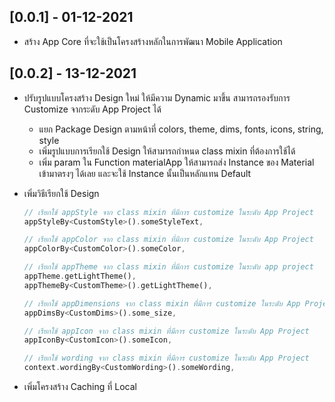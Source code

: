 ## [0.0.1] - 01-12-2021

* สร้าง App Core ที่จะใช้เป็นโครงสร้างหลักในการพัฒนา Mobile Application

## [0.0.2] - 13-12-2021

* ปรับรูปแบบโครงสร้าง Design ใหม่ ให้มีความ Dynamic มาขึ้น สามารถรองรับการ Customize จากระดับ App Project ได้
    - แยก Package Design ตามหน้าที่ colors, theme, dims, fonts, icons, string, style
    - เพิ่มรูปแบบการเรียกใช้  Design ให้สามารถกำหนด class mixin ที่ต้องการใช้ได้
    - เพิ่ม param ใน Function materialApp ให้สามารถส่ง Instance ของ Material เข้ามาตรงๆ ได้เลย และจะใช้ Instance นั้นเป็นหลักแทน Default

* เพิ่มวิธีเรียกใช้ Design 
    ```dart
    // เรียกใช้ appStyle จาก class mixin ที่มีการ customize ในระดับ App Project
    appStyleBy<CustomStyle>().someStyleText,

    // เรียกใช้ appColor จาก class mixin ที่มีการ customize ในระดับ App Project
    appColorBy<CustomColor>().someColor,

    // เรียกใช้ appTheme จาก class mixin ที่มีการ customize ในระดับ app project
    appTheme.getLightTheme(),
    appThemeBy<CustomTheme>().getLightTheme(),

    // เรียกใช้ appDimensions จาก class mixin ที่มีการ customize ในระดับ App Project
    appDimsBy<CustomDims>().some_size,

    // เรียกใช้ appIcon จาก class mixin ที่มีการ customize ในระดับ App Project
    appIconBy<CustomIcon>().someIcon,

    // เรียกใช้ wording จาก class mixin ที่มีการ customize ในระดับ App Project
    context.wordingBy<CustomWording>().someWording,
    ```

* เพิ่มโครงสร้าง Caching ที่ Local

